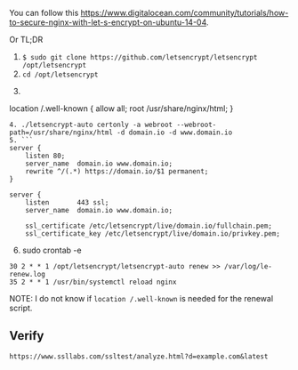 

You can follow this <https://www.digitalocean.com/community/tutorials/how-to-secure-nginx-with-let-s-encrypt-on-ubuntu-14-04>.

Or TL;DR

1. `$ sudo git clone https://github.com/letsencrypt/letsencrypt /opt/letsencrypt`
2. `cd /opt/letsencrypt`
3.  ```
location /.well-known {
	allow all;
	root /usr/share/nginx/html;
}
```
4. ./letsencrypt-auto certonly -a webroot --webroot-path=/usr/share/nginx/html -d domain.io -d www.domain.io
5. ```
server {
	listen 80; 
	server_name  domain.io www.domain.io;
	rewrite ^/(.*) https://domain.io/$1 permanent;
}

server {
	listen       443 ssl;
	server_name  domain.io www.domain.io;

	ssl_certificate /etc/letsencrypt/live/domain.io/fullchain.pem;
	ssl_certificate_key /etc/letsencrypt/live/domain.io/privkey.pem;
```
6. sudo crontab -e

```
30 2 * * 1 /opt/letsencrypt/letsencrypt-auto renew >> /var/log/le-renew.log
35 2 * * 1 /usr/bin/systemctl reload nginx
```

NOTE: I do not know if `location /.well-known` is needed for the renewal script.

## Verify

```
https://www.ssllabs.com/ssltest/analyze.html?d=example.com&latest
```
